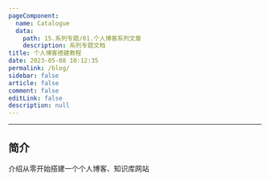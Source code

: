```yaml
---
pageComponent:
  name: Catalogue
  data:
    path: 15.系列专题/01.个人博客系列文章
    description: 系列专题文档
title: 个人博客搭建教程
date: 2023-05-08 10:12:35
permalink: /blog/
sidebar: false
article: false
comment: false
editLink: false
description: null
---
```


---
## 简介  
介绍从零开始搭建一个个人博客、知识库网站